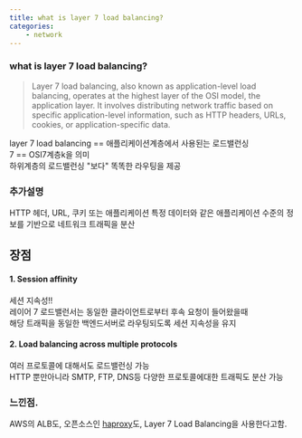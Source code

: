 ```yaml
---
title: what is layer 7 load balancing?
categories: 
    - network 
---
```



### what is layer 7 load balancing?
> Layer 7 load balancing, also known as application-level load balancing, operates at the highest layer of the OSI model, the application layer. It involves distributing network traffic based on specific application-level information, such as HTTP headers, URLs, cookies, or application-specific data.

layer 7 load balancing == 애플리케이션계층에서 사용된는 로드밸런싱<br>
7 == OSI7계층k을 의미 <br>
하위계층의 로드밸런싱 "보다" 똑똑한 라우팅을 제공<br>


### 추가설명 
HTTP 헤더, URL, 쿠키 또는 애플리케이션 특정 데이터와 같은 애플리케이션 수준의 정보를 기반으로 네트워크 트래픽을 분산


## 장점 
#### 1. Session affinity 
세션 지속성!! <br>
레이어 7 로드밸런서는 동일한 클라이언트로부터 후속 요청이 들어왔을때 <br>
해당 트래픽을 동일한 백엔드서버로 라우팅되도록 세션 지속성을 유지 <br>

#### 2. Load balancing across multiple protocols
여러 프로토콜에 대해서도 로드밸런싱 가능 <br>
HTTP 뿐만아니라 SMTP, FTP, DNS등 다양한 프로토콜에대한 트래픽도 분산 가능<br>


### 느낀점.
AWS의 ALB도, 오픈소스인 [haproxy](https://hrllk.github.io/network/haproxy)도, Layer 7 Load Balancing을 사용한다고함. 

